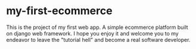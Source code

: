 # my-first-ecommerce
This is the project of my first web app. A simple ecommerce platform built on django web framework. I hope you enjoy it and welcome you to my endeavor to leave the "tutorial hell" and become a real software developer.
